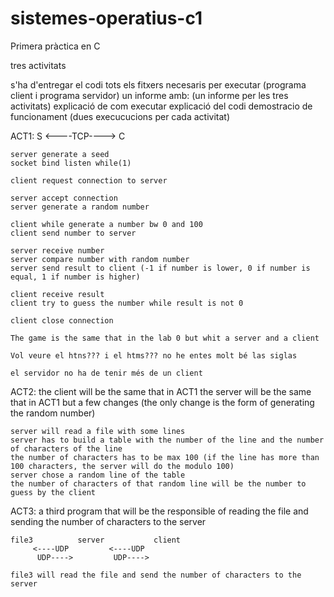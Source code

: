 # sistemes-operatius-c1
Primera pràctica en C


tres activitats

s'ha d'entregar el codi
tots els fitxers necesaris per executar (programa client i programa servidor)
un informe amb: (un informe per les tres activitats)
    explicació de com executar
    explicació del codi
    demostracio de funcionament (dues execucucions per cada activitat)

ACT1:
    S <----TCP----> C

    server generate a seed 
    socket bind listen while(1)

    client request connection to server

    server accept connection
    server generate a random number

    client while generate a number bw 0 and 100
    client send number to server

    server receive number
    server compare number with random number
    server send result to client (-1 if number is lower, 0 if number is equal, 1 if number is higher)
    
    client receive result
    client try to guess the number while result is not 0

    client close connection

    The game is the same that in the lab 0 but whit a server and a client

    Vol veure el htns??? i el htms??? no he entes molt bé las siglas

    el servidor no ha de tenir més de un client

ACT2:
    the client will be the same that in ACT1
    the server will be the same that in ACT1 but a few changes (the only change is the form of generating the random number)

    server will read a file with some lines
    server has to build a table with the number of the line and the number of characters of the line
    the number of characters has to be max 100 (if the line has more than 100 characters, the server will do the modulo 100)
    server chose a random line of the table
    the number of characters of that random line will be the number to guess by the client

ACT3:
    a third program that will be the responsible of reading the file and sending the number of characters to the server

    file3          server           client
         <----UDP         <----UDP
          UDP---->         UDP---->

    file3 will read the file and send the number of characters to the server